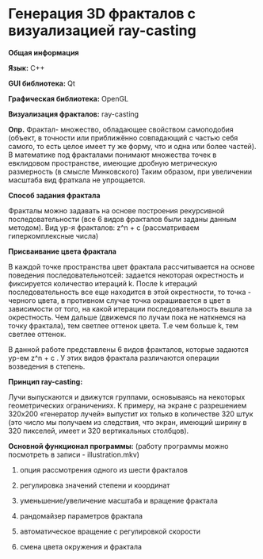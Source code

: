# Генерация 3D фракталов c визуализацией ray-casting

**Общая информация**

**Язык:** С++

**GUI библиотека:** Qt 

**Графическая библиотека:** OpenGL

**Визуализация фракталов:** ray-casting

**Опр.** Фрактал- множество, обладающее свойством самоподобия (объект, в точности или приближённо совпадающий с частью себя самого, то есть целое имеет ту же форму, что и одна или более частей). В математике под фракталами понимают множества точек в евклидовом пространстве, имеющие дробную метрическую размерность (в смысле Минковского)
Таким образом, при увеличении масштаба вид фраткала не упрощается.

**Способ задания фрактала**
 
Фракталы можно задавать на основе построения рекурсивной последовательности (все 6 видов фракталов были заданы данным методом). Вид ур-я фракталов: z^n + с (рассматриваем гиперкомплексные числа)


**Присваивание цвета фрактала**

В каждой точке пространства цвет фрактала рассчитывается на основе поведения последовательнотсей: задается некоторая окрестность и фиксируется количество итераций k. После k итераций последовательность все еще находится в этой окрестности, то точка - черного цвета, в противном случае точка окрашивается в цвет в зависимости от того, на какой итерации последовательность вышла за окрестность. Чем дальше (движемся по лучам пока не наткнемся на точку фрактала), тем светлее оттенок цвета. Т.е чем больше k, тем светлее оттенок.

В данной работе представлены 6 видов фракталов, которые задаются ур-ем  z^n + c . У этих видов фрактала различаются операции возведения в степень.

**Принцип ray-casting:** 

Лучи выпускаются и движутся группами, основываясь на некоторых геометрических ограничениях. К примеру, на экране с разрешением 320х200 «генератор лучей» выпустит их только в количестве 320 штук (это число мы получаем из следствия, что экран, имеющий ширину в 320 пикселей, имеет и 320 вертикальных столбцов).

**Основной функционал программы:** (работу программы можно посмотреть в записи - illustration.mkv)

1) опция рассмотрения одного из шести фракталов

2) регулировка значений степени и координат

3) уменьшение/увеличение масштаба и вращение фрактала

4) рандомайзер параметров фрактала

5) автоматическое вращение с регулировкой скорости

6) смена цвета окружения и фрактала
